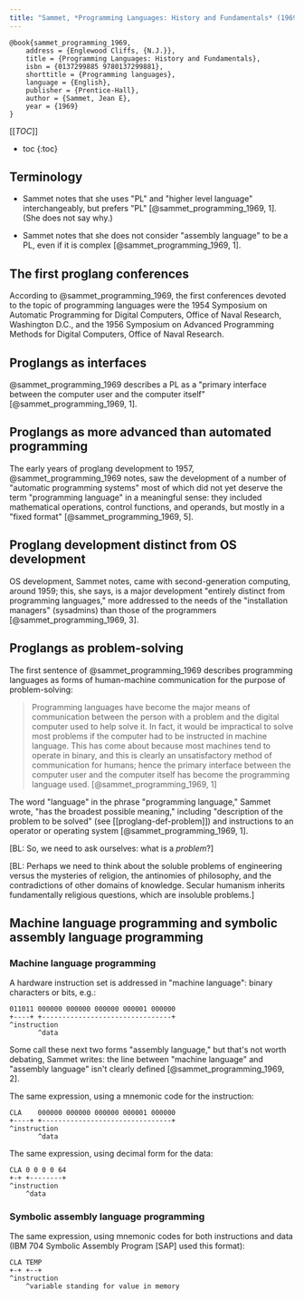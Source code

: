 ```yaml
---
title: "Sammet, *Programming Languages: History and Fundamentals* (1969)"
---
```


```
@book{sammet_programming_1969,
	address = {Englewood Cliffs, {N.J.}},
	title = {Programming Languages: History and Fundamentals},
	isbn = {0137299885 9780137299881},
	shorttitle = {Programming languages},
	language = {English},
	publisher = {Prentice-Hall},
	author = {Sammet, Jean E},
	year = {1969}
}
```

[[_TOC_]]

* toc
{:toc}

<!--TOC-->


Terminology
-----------

* Sammet notes that she uses "PL" and "higher level language" interchangeably, but prefers "PL" [@sammet_programming_1969, 1]. (She does not say why.)

* Sammet notes that she does not consider "assembly language" to be a PL, even if it is complex [@sammet_programming_1969, 1].



The first proglang conferences
------------------------------

According to @sammet_programming_1969, the first conferences devoted to the topic of programming languages were the 1954 Symposium on Automatic Programming for Digital Computers, Office of Naval Research, Washington D.C., and the 1956 Symposium on Advanced Programming Methods for Digital Computers, Office of Naval Research.



Proglangs as interfaces
-----------------------

@sammet_programming_1969 describes a PL as a "primary interface between the computer user and the computer itself" [@sammet_programming_1969, 1].



Proglangs as more advanced than automated programming
-----------------------------------------------------

The early years of proglang development to 1957, @sammet_programming_1969 notes, saw the development of a number of "automatic programming systems" most of which did not yet deserve the term "programming language" in a meaningful sense: they included mathematical operations, control functions, and operands, but mostly in a "fixed format" [@sammet_programming_1969, 5].



Proglang development distinct from OS development
-------------------------------------------------

OS development, Sammet notes, came with second-generation computing, around 1959; this, she says, is a major development "entirely distinct from programming languages," more addressed to the needs of the "installation managers" (sysadmins) than those of the programmers [@sammet_programming_1969, 3].


Proglangs as problem-solving
----------------------------

The first sentence of @sammet_programming_1969 describes programming languages as forms of human-machine communication for the purpose of problem-solving:

> Programming languages have become the major means of communication between the person with a problem and the digital computer used to help solve it. In fact, it would be impractical to solve most problems if the computer had to be instructed in machine language. This has come about because most machines tend to operate in binary, and this is clearly an unsatisfactory method of communication for humans; hence the primary interface between the computer user and the computer itself has become the programming language used. [@sammet_programming_1969, 1]

The word "language" in the phrase "programming language," Sammet wrote, "has the broadest possible meaning," including "description of the problem to be solved" (see [[proglang-def-problem]]) and instructions to an operator or operating system [@sammet_programming_1969, 1].

[BL: So, we need to ask ourselves: what is a *problem*?]

[BL: Perhaps we need to think about the soluble problems of engineering versus the mysteries of religion, the antinomies of philosophy, and the contradictions of other domains of knowledge. Secular humanism inherits fundamentally religious questions, which are insoluble problems.]


Machine language programming and symbolic assembly language programming
-----------------------------------------------------------------------

### Machine language programming ###

A hardware instruction set is addressed in "machine language": binary characters or bits, e.g.:

    011011 000000 000000 000000 000001 000000
    +----+ +--------------------------------+
    ^instruction
           ^data

Some call these next two forms "assembly language," but that's not worth debating, Sammet writes: the line between "machine language" and "assembly language" isn't clearly defined [@sammet_programming_1969, 2].

The same expression, using a mnemonic code for the instruction:

    CLA    000000 000000 000000 000001 000000
    +----+ +--------------------------------+
    ^instruction
           ^data

The same expression, using decimal form for the data:

    CLA 0 0 0 0 64
    +-+ +--------+
    ^instruction
        ^data


### Symbolic assembly language programming ###

The same expression, using mnemonic codes for both instructions and data (IBM 704 Symbolic Assembly Program [SAP] used this format):

    CLA TEMP
    +-+ +--+
    ^instruction
        ^variable standing for value in memory
